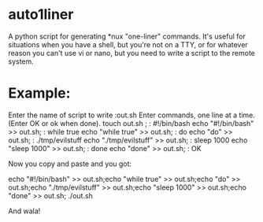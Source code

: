 # auto1liner
A python script for generating *nux "one-liner" commands. It's useful for situations when you have a shell, but you're not on a TTY, or for whatever reason you can't use vi or nano, but you need to write a script to the remote system.

# Example:

Enter the name of script to write :out.sh
Enter commands, one line at a time. (Enter OK or ok when done).
touch out.sh ;
: #!/bin/bash
echo "#!/bin/bash" >> out.sh;
: while true
echo "while true" >> out.sh;
: do
echo "do" >> out.sh;
: ./tmp/evilstuff
echo "./tmp/evilstuff" >> out.sh;
: sleep 1000
echo "sleep 1000" >> out.sh;
: done
echo "done" >> out.sh;
: OK
>>> 

Now you copy and paste and you got:

echo "#!/bin/bash" >> out.sh;echo "while true" >> out.sh;echo "do" >> out.sh;echo "./tmp/evilstuff" >> out.sh;echo "sleep 1000" >> out.sh;echo "done" >> out.sh; ./out.sh

And wala!


